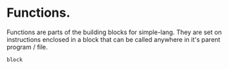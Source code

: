 # Functions.
Functions are parts of the  building blocks for simple-lang. They are set on instructions enclosed in a block that can be called anywhere in it's parent program / file.

```
block 
```